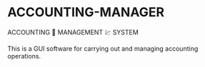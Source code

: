 # ACCOUNTING-MANAGER
ACCOUNTING 🧧 MANAGEMENT 💹 SYSTEM

This is a GUI software for carrying out and managing accounting operations.
